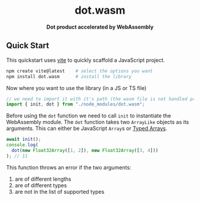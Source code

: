 <div align="center">
  <h1>dot.wasm</h1>
  <strong>Dot product accelerated by WebAssembly</strong>
</div>

## Quick Start

This quickstart uses [vite](https://vitejs.dev/) to quickly scaffold a JavaScript project.
```sh
npm create vite@latest    # select the options you want
npm install dot.wasm      # install the library
```

Now where you want to use the library (in a JS or TS file)
```js
// we need to import it with it's path (the wasm file is not handled properly by vite)
import { init, dot } from "./node_modules/dot.wasm";
```

Before using the `dot` function we need to call `init` to instantiate the WebAssembly module.
The `dot` function takes two `ArrayLike` objects as its arguments. This can either be JavaScript
`Array`s or [Typed Arrays](https://developer.mozilla.org/en-US/docs/Web/JavaScript/Typed_arrays).
```js
await init();
console.log(
  dot(new Float32Array([1, 2]), new Float32Array([3, 4]))
); // 11
```

This function throws an error if the two arguments:
  1. are of different lengths
  2. are of different types
  1. are not in the list of supported types
